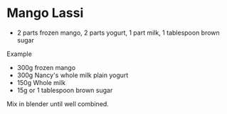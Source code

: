 # Mango Lassi

- 2 parts frozen mango, 2 parts yogurt, 1 part milk, 1 tablespoon brown sugar

Example

- 300g frozen mango
- 300g Nancy's whole milk plain yogurt
- 150g Whole milk
- 15g or 1 tablespoon brown sugar

Mix in blender until well combined.
